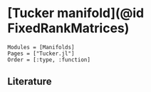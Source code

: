 # [Tucker manifold](@id FixedRankMatrices)

```@autodocs
Modules = [Manifolds]
Pages = ["Tucker.jl"]
Order = [:type, :function]
```

## Literature
